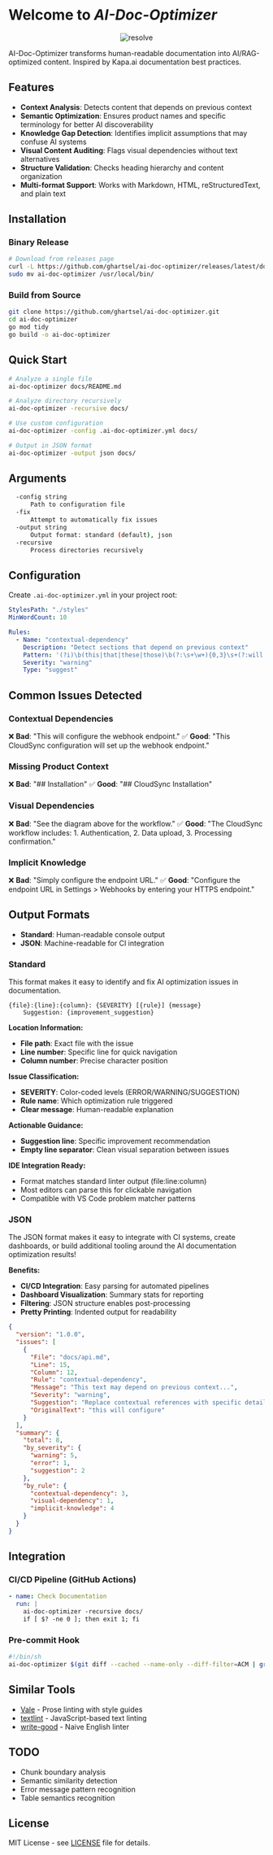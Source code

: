 # Welcome to *AI-Doc-Optimizer*

<p align="center">
    <img src="static/astrolabe.jpg" alt="resolve"/>
</p>

AI-Doc-Optimizer transforms human-readable documentation into AI/RAG-optimized content. Inspired by Kapa.ai documentation best practices.

## Features

- **Context Analysis**: Detects content that depends on previous context
- **Semantic Optimization**: Ensures product names and specific terminology for better AI discoverability  
- **Knowledge Gap Detection**: Identifies implicit assumptions that may confuse AI systems
- **Visual Content Auditing**: Flags visual dependencies without text alternatives
- **Structure Validation**: Checks heading hierarchy and content organization
- **Multi-format Support**: Works with Markdown, HTML, reStructuredText, and plain text

## Installation

### Binary Release
```bash
# Download from releases page
curl -L https://github.com/ghartsel/ai-doc-optimizer/releases/latest/download/ai-doc-optimizer-linux-amd64.tar.gz | tar xz
sudo mv ai-doc-optimizer /usr/local/bin/
```

### Build from Source
```bash
git clone https://github.com/ghartsel/ai-doc-optimizer.git
cd ai-doc-optimizer
go mod tidy
go build -o ai-doc-optimizer
```

## Quick Start

```bash
# Analyze a single file
ai-doc-optimizer docs/README.md

# Analyze directory recursively  
ai-doc-optimizer -recursive docs/

# Use custom configuration
ai-doc-optimizer -config .ai-doc-optimizer.yml docs/

# Output in JSON format
ai-doc-optimizer -output json docs/
```

## Arguments

```bash
  -config string
      Path to configuration file
  -fix
      Attempt to automatically fix issues
  -output string
      Output format: standard (default), json
  -recursive
      Process directories recursively
```

## Configuration

Create `.ai-doc-optimizer.yml` in your project root:

```yaml
StylesPath: "./styles"
MinWordCount: 10

Rules:
  - Name: "contextual-dependency"
    Description: "Detect sections that depend on previous context"
    Pattern: '(?i)\b(this|that|these|those)\b(?:\s+\w+){0,3}\s+(?:will|should|must)'
    Severity: "warning"
    Type: "suggest"
```

## Common Issues Detected

### Contextual Dependencies
❌ **Bad**: "This will configure the webhook endpoint."
✅ **Good**: "This CloudSync configuration will set up the webhook endpoint."

### Missing Product Context  
❌ **Bad**: "## Installation"
✅ **Good**: "## CloudSync Installation"

### Visual Dependencies
❌ **Bad**: "See the diagram above for the workflow."
✅ **Good**: "The CloudSync workflow includes: 1. Authentication, 2. Data upload, 3. Processing confirmation."

### Implicit Knowledge
❌ **Bad**: "Simply configure the endpoint URL."
✅ **Good**: "Configure the endpoint URL in Settings > Webhooks by entering your HTTPS endpoint."

## Output Formats

- **Standard**: Human-readable console output
- **JSON**: Machine-readable for CI integration  

### Standard

This format makes it easy to identify and fix AI optimization issues in documentation.

```
{file}:{line}:{column}: {SEVERITY} [{rule}] {message}
    Suggestion: {improvement_suggestion}
```

**Location Information:**
- **File path**: Exact file with the issue
- **Line number**: Specific line for quick navigation
- **Column number**: Precise character position

**Issue Classification:**
- **SEVERITY**: Color-coded levels (ERROR/WARNING/SUGGESTION)
- **Rule name**: Which optimization rule triggered
- **Clear message**: Human-readable explanation

**Actionable Guidance:**
- **Suggestion line**: Specific improvement recommendation
- **Empty line separator**: Clean visual separation between issues

**IDE Integration Ready:**
- Format matches standard linter output (file:line:column)
- Most editors can parse this for clickable navigation
- Compatible with VS Code problem matcher patterns

### JSON

The JSON format makes it easy to integrate with CI systems, create dashboards, or build additional tooling around the AI documentation optimization results!

**Benefits:**
- **CI/CD Integration**: Easy parsing for automated pipelines
- **Dashboard Visualization**: Summary stats for reporting
- **Filtering**: JSON structure enables post-processing
- **Pretty Printing**: Indented output for readability

```json
{
  "version": "1.0.0",
  "issues": [
    {
      "File": "docs/api.md",
      "Line": 15,
      "Column": 12,
      "Rule": "contextual-dependency",
      "Message": "This text may depend on previous context...",
      "Severity": "warning",
      "Suggestion": "Replace contextual references with specific details",
      "OriginalText": "this will configure"
    }
  ],
  "summary": {
    "total": 8,
    "by_severity": {
      "warning": 5,
      "error": 1,
      "suggestion": 2
    },
    "by_rule": {
      "contextual-dependency": 3,
      "visual-dependency": 1,
      "implicit-knowledge": 4
    }
  }
}
```

## Integration

### CI/CD Pipeline (GitHub Actions)
```yaml
- name: Check Documentation
  run: |
    ai-doc-optimizer -recursive docs/
    if [ $? -ne 0 ]; then exit 1; fi
```

### Pre-commit Hook
```bash
#!/bin/sh
ai-doc-optimizer $(git diff --cached --name-only --diff-filter=ACM | grep -E '\.(md|html)$')
```

## Similar Tools

- [Vale](https://vale.sh/) - Prose linting with style guides
- [textlint](https://textlint.github.io/) - JavaScript-based text linting
- [write-good](https://github.com/btford/write-good) - Naive English linter

## TODO

- Chunk boundary analysis
- Semantic similarity detection
- Error message pattern recognition
- Table semantics recognition

## License

MIT License - see [LICENSE](LICENSE) file for details.